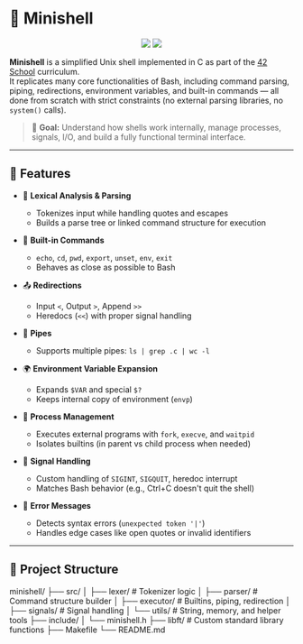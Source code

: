 # 🐚 Minishell

<p align="center">
  <img src="https://img.shields.io/badge/42-Project-blue?style=flat&logo=42&logoColor=white" />
  <img src="https://img.shields.io/badge/C-language-blue?style=flat&logo=c&logoColor=white" />
</p>

**Minishell** is a simplified Unix shell implemented in C as part of the [42 School](https://42.fr/) curriculum.  
It replicates many core functionalities of Bash, including command parsing, piping, redirections, environment variables, and built-in commands — all done from scratch with strict constraints (no external parsing libraries, no `system()` calls).

> 🧠 **Goal:** Understand how shells work internally, manage processes, signals, I/O, and build a fully functional terminal interface.

---

## 🚀 Features

- 🧾 **Lexical Analysis & Parsing**
  - Tokenizes input while handling quotes and escapes
  - Builds a parse tree or linked command structure for execution

- 🔁 **Built-in Commands**
  - `echo`, `cd`, `pwd`, `export`, `unset`, `env`, `exit`
  - Behaves as close as possible to Bash

- 📤 **Redirections**
  - Input `<`, Output `>`, Append `>>`
  - Heredocs (`<<`) with proper signal handling

- 🔗 **Pipes**
  - Supports multiple pipes: `ls | grep .c | wc -l`

- 🌍 **Environment Variable Expansion**
  - Expands `$VAR` and special `$?`
  - Keeps internal copy of environment (`envp`)

- 🧵 **Process Management**
  - Executes external programs with `fork`, `execve`, and `waitpid`
  - Isolates builtins (in parent vs child process when needed)

- 🚨 **Signal Handling**
  - Custom handling of `SIGINT`, `SIGQUIT`, heredoc interrupt
  - Matches Bash behavior (e.g., Ctrl+C doesn't quit the shell)

- 🔎 **Error Messages**
  - Detects syntax errors (`unexpected token '|'`)
  - Handles edge cases like open quotes or invalid identifiers

---

## 📂 Project Structure
minishell/
├── src/
│ ├── lexer/ # Tokenizer logic
│ ├── parser/ # Command structure builder
│ ├── executor/ # Builtins, piping, redirection
│ ├── signals/ # Signal handling
│ └── utils/ # String, memory, and helper tools
├── include/
│ └── minishell.h
├── libft/ # Custom standard library functions
├── Makefile
└── README.md
